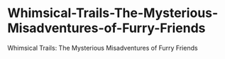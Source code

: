 # Whimsical-Trails-The-Mysterious-Misadventures-of-Furry-Friends
Whimsical Trails: The Mysterious Misadventures of Furry Friends

